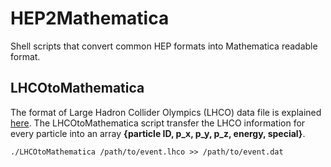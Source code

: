 # HEP2Mathematica
Shell scripts that convert common HEP formats into Mathematica readable format.

## LHCOtoMathematica
The format of Large Hadron Collider Olympics (LHCO) data file is explained [here](http://madgraph.phys.ucl.ac.be/Manual/lhco.html). The LHCOtoMathematica script transfer the LHCO information for every particle into an array **{particle ID, p_x, p_y, p_z, energy, special}**. 
```
./LHCOtoMathematica /path/to/event.lhco >> /path/to/event.dat
```
